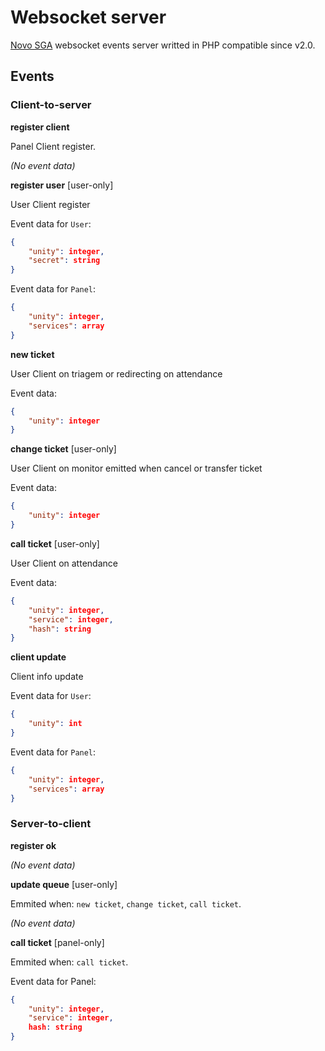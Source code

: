# Websocket server

[Novo SGA](http://novosga.org) websocket events server writted in PHP compatible since v2.0.

## Events

### Client-to-server

**register client**

Panel Client register.

*(No event data)*


**register user** [user-only]

User Client register

Event data for `User`:

```json
{
    "unity": integer,
    "secret": string
}
```

Event data for `Panel`:

```json
{
    "unity": integer,
    "services": array
}
```


**new ticket**

User Client on triagem or redirecting on attendance

Event data:

```json
{
    "unity": integer
}
```

**change ticket** [user-only]

User Client on monitor emitted when cancel or transfer ticket

Event data:

```json
{
    "unity": integer
}
```


**call ticket** [user-only]

User Client on attendance

Event data:

```json
{
    "unity": integer,
    "service": integer,
    "hash": string
}
```


**client update**

Client info update

Event data for `User`:

```json
{
    "unity": int
}
```

Event data for `Panel`:

```json
{
    "unity": integer,
    "services": array
}
```

### Server-to-client

**register ok**

*(No event data)*


**update queue** [user-only]

Emmited when: `new ticket`, `change ticket`, `call ticket`.

*(No event data)*


**call ticket** [panel-only]

Emmited when: `call ticket`.

Event data for Panel:

```json
{
    "unity": integer,
    "service": integer,
    hash: string
}
```